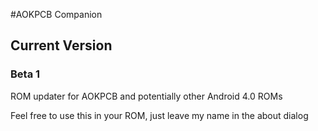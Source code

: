 #AOKPCB Companion

## Current Version

### Beta 1



ROM updater for AOKPCB and potentially other Android 4.0 ROMs

Feel free to use this in your ROM, just leave my name in the about dialog